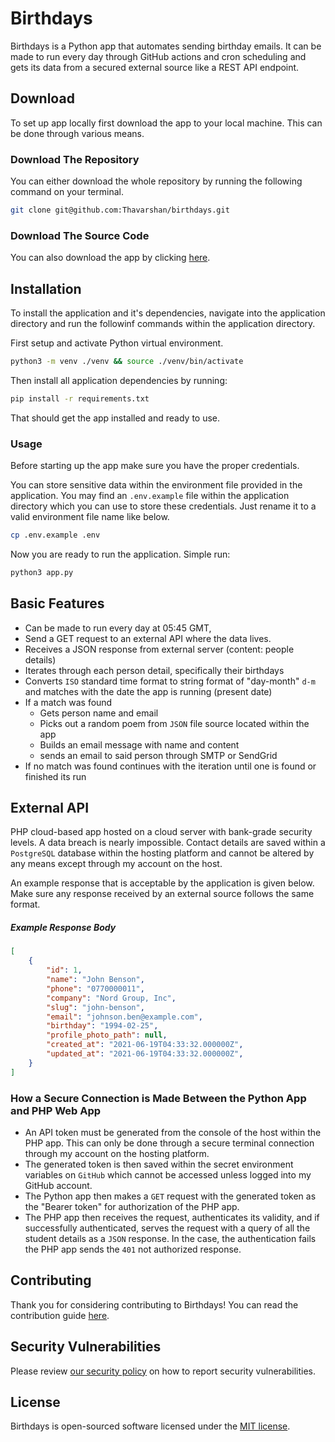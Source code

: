 # Birthdays

Birthdays is a Python app that automates sending birthday emails. It can be made to run every day through GitHub actions and cron scheduling and gets its data from a secured external source like a REST API endpoint.

## Download

To set up app locally first download the app to your local machine. This can be done through various means.

### Download The Repository

You can either download the whole repository by running the following command on your terminal.

```bash
git clone git@github.com:Thavarshan/birthdays.git
```

### Download The Source Code

You can also download the app by clicking [here](https://github.com/Thavarshan/birthdays/archive/refs/tags/v2.0.2.zip).

## Installation

To install the application and it's dependencies, navigate into the application directory and run the followinf commands within the application directory.

First setup and activate Python virtual environment.

```bash
python3 -m venv ./venv && source ./venv/bin/activate
```

Then install all application dependencies by running:

```bash
pip install -r requirements.txt
```

That should get the app installed and ready to use.

### Usage

Before starting up the app make sure you have the proper credentials.

You can store sensitive data within the environment file provided in the application. You may find an `.env.example` file within the application directory which you can use to store these credentials. Just rename it to a valid environment file name like below.

```bash
cp .env.example .env
```

Now you are ready to run the application. Simple run:

```bash
python3 app.py
```

## Basic Features

- Can be made to run every day at 05:45 GMT,
- Send a GET request to an external API where the data lives.
- Receives a JSON response from external server (content: people details)
- Iterates through each person detail, specifically their birthdays
- Converts `ISO` standard time format to string format of "day-month" `d-m` and matches with the date the app is running (present date)
- If a match was found
    - Gets person name and email
    - Picks out a random poem from `JSON` file source located within the app
    - Builds an email message with name and content
    - sends an email to said person through SMTP or SendGrid
- If no match was found continues with the iteration until one is found or finished its run

## External API

PHP cloud-based app hosted on a cloud server with bank-grade security levels. A data breach is nearly impossible. Contact details are saved within a `PostgreSQL` database within the hosting platform and cannot be altered by any means except through my account on the host.

An example response that is acceptable by the application is given below. Make sure any response received by an external source follows the same format.

##### Example Response Body


```json
[
    {
        "id": 1,
        "name": "John Benson",
        "phone": "0770000011",
        "company": "Nord Group, Inc",
        "slug": "john-benson",
        "email": "johnson.ben@example.com",
        "birthday": "1994-02-25",
        "profile_photo_path": null,
        "created_at": "2021-06-19T04:33:32.000000Z",
        "updated_at": "2021-06-19T04:33:32.000000Z",
    }
]
```

### How a Secure Connection is Made Between the Python App and PHP Web App

- An API token must be generated from the console of the host within the PHP app. This can only be done through a secure terminal connection through my account on the hosting platform.
- The generated token is then saved within the secret environment variables on `GitHub` which cannot be accessed unless logged into my GitHub account.
- The Python app then makes a `GET` request with the generated token as the "Bearer token" for authorization of the PHP app.
- The PHP app then receives the request, authenticates its validity, and if successfully authenticated, serves the request with a query of all the student details as a `JSON` response. In the case, the authentication fails the PHP app sends the `401` not authorized response.

## Contributing

Thank you for considering contributing to Birthdays! You can read the contribution guide [here](.github/CONTRIBUTING.md).

## Security Vulnerabilities

Please review [our security policy](https://github.com/Thavarshan/birthdays/security/policy) on how to report security vulnerabilities.

## License

Birthdays is open-sourced software licensed under the [MIT license](LICENSE).
